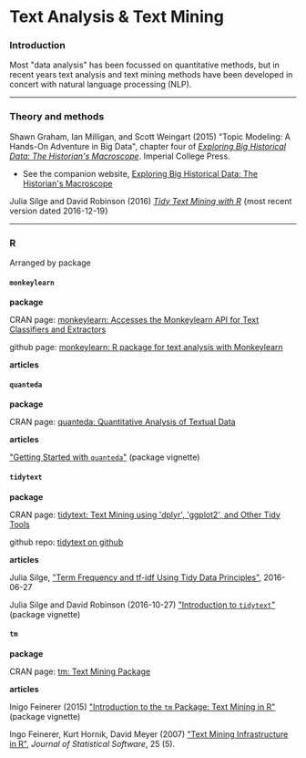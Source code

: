 # Text Analysis & Text Mining

### Introduction

Most "data analysis" has been focussed on quantitative methods, but in recent years text analysis and text mining methods have been developed in concert with natural language processing (NLP).

---
### Theory and methods

Shawn Graham, Ian Milligan, and Scott Weingart (2015) "Topic Modeling: A Hands-On Adventure in Big Data", chapter four of [_Exploring Big Historical Data: The Historian's Macroscope_](http://www.themacroscope.org/?page_id=788). Imperial College Press.

- See the companion website, [Exploring Big Historical Data: The Historian's Macroscope](http://www.themacroscope.org/2.0/)

Julia Silge and David Robinson (2016) [_Tidy Text Mining with R_](http://tidytextmining.com/) {most recent version dated 2016-12-19}


---
### R

Arranged by package

#### `monkeylearn`

**package**

CRAN page: [monkeylearn: Accesses the Monkeylearn API for Text Classifiers and Extractors](https://cran.r-project.org/web/packages/monkeylearn/index.html)

github page: [monkeylearn: R package for text analysis with Monkeylearn](https://github.com/ropensci/monkeylearn)

**articles**



#### `quanteda`

**package**

CRAN page: [quanteda: Quantitative Analysis of Textual Data](https://cran.r-project.org/web/packages/quanteda/index.html)


**articles**

["Getting Started with `quanteda`"](https://cran.r-project.org/web/packages/quanteda/vignettes/quickstart.html) (package vignette)


#### `tidytext`

**package**

CRAN page: [tidytext: Text Mining using 'dplyr', 'ggplot2', and Other Tidy Tools](https://cran.r-project.org/web/packages/tidytext/)

github repo: [tidytext on github](https://github.com/juliasilge/tidytext)

**articles**

Julia Silge, ["Term Frequency and tf-idf Using Tidy Data Principles"](http://juliasilge.com/blog/Term-Frequency-tf-idf/), 2016-06-27

[]()

Julia Silge and David Robinson (2016-10-27) ["Introduction to `tidytext`"](https://cran.r-project.org/web/packages/tidytext/vignettes/tidytext.html) (package vignette)


#### `tm`

**package**

CRAN page: [tm: Text Mining Package](https://cran.r-project.org/web/packages/tm/index.html)


**articles**

Inigo Feinerer (2015) ["Introduction to the `tm` Package: Text Mining in R"](https://cran.r-project.org/web/packages/tm/vignettes/tm.pdf) (package vignette)

Ingo Feinerer, Kurt Hornik, David Meyer (2007) ["Text Mining Infrastructure in R"](https://www.jstatsoft.org/article/view/v025i05), _Journal of Statistical Software_, 25 (5).


